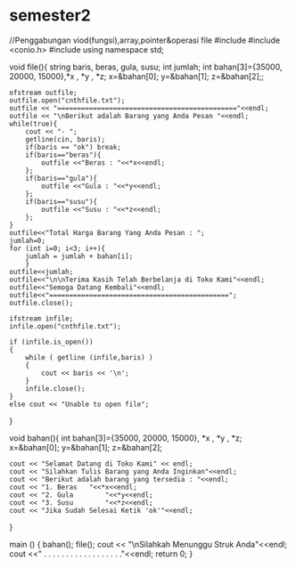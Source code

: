 # semester2
//Penggabungan viod(fungsi),array,pointer&operasi file
#include <fstream>
#include <conio.h>
#include <iostream>
using namespace std;

void file(){
	string baris, beras, gula, susu;
	int jumlah;
	int bahan[3]={35000, 20000, 15000},*x , *y , *z;
	x=&bahan[0];
	y=&bahan[1];
	z=&bahan[2];;
	
    ofstream outfile;
    outfile.open("cnthfile.txt");
    outfile << "============================================="<<endl;
	outfile << "\nBerikut adalah Barang yang Anda Pesan "<<endl;
    while(true){
        cout << "- ";
        getline(cin, baris);
		if(baris == "ok") break;
        if(baris=="beras"){
        	outfile <<"Beras : "<<*x<<endl;
		};
		if(baris=="gula"){
        	outfile <<"Gula : "<<*y<<endl;
		};
		if(baris=="susu"){
        	outfile <<"Susu : "<<*z<<endl;
		};
    }
    outfile<<"Total Harga Barang Yang Anda Pesan : ";
	jumlah=0;
    for (int i=0; i<3; i++){
		jumlah = jumlah + bahan[i];
		}
	outfile<<jumlah;
	outfile<<"\n\nTerima Kasih Telah Berbelanja di Toko Kami"<<endl;
	outfile<<"Semoga Datang Kembali"<<endl;
	outfile<<"=============================================";
    outfile.close();
		
    ifstream infile;
    infile.open("cnthfile.txt");
 
    if (infile.is_open())
    {	
        while ( getline (infile,baris) )
        {
            cout << baris << '\n';
        }
        infile.close();
    }
    else cout << "Unable to open file";
}

void bahan(){
	int bahan[3]={35000, 20000, 15000}, *x , *y , *z;
	x=&bahan[0];
	y=&bahan[1];
	z=&bahan[2];

    cout << "Selamat Datang di Toko Kami" << endl;
    cout << "Silahkan Tulis Barang yang Anda Inginkan"<<endl;
    cout << "Berikut adalah barang yang tersedia : "<<endl;
    cout << "1. Beras	"<<*x<<endl;
    cout << "2. Gula		"<<*y<<endl;
    cout << "3. Susu		"<<*z<<endl;
    cout << "Jika Sudah Selesai Ketik 'ok'"<<endl;
}

main () {
	bahan();
	file();
	cout << "\nSilahkah Menunggu Struk Anda"<<endl;
    cout <<" . . . . . . . . . . . . . . . . . ."<<endl;
    return 0;
}
